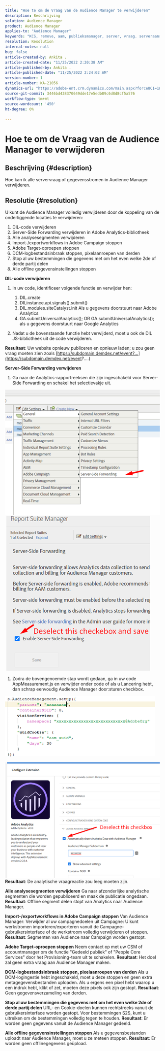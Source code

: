 ```yaml
---
title: "Hoe te om de Vraag van de Audience Manager te verwijderen"
description: Beschrijving
solution: Audience Manager
product: Audience Manager
applies-to: "Audience Manager"
keywords: "KCS, remove, aam, publieksmanager, server, vraag. serveraanroepen"
resolution: Resolution
internal-notes: null
bug: false
article-created-by: Ankita .
article-created-date: "11/25/2022 2:20:38 AM"
article-published-by: Ankita .
article-published-date: "11/25/2022 2:24:02 AM"
version-number: 1
article-number: KA-21056
dynamics-url: "https://adobe-ent.crm.dynamics.com/main.aspx?forceUCI=1&pagetype=entityrecord&etn=knowledgearticle&id=a6cfc2bc-676c-ed11-9562-6045bd006239"
source-git-commit: 3446bd438370649dde17e5edb89c6d8d8cf5a576
workflow-type: tm+mt
source-wordcount: '450'
ht-degree: 0%

---
```


# Hoe te om de Vraag van de Audience Manager te verwijderen

## Beschrijving {#description}

Hoe kan ik alle servervraag of gegevensstromen in Audience Manager verwijderen.

## Resolutie {#resolution}


U kunt de Audience Manager volledig verwijderen door de koppeling van de onderliggende locaties te verwijderen:

1. DIL-code verwijderen
2. Server-Side Forwarding verwijderen in Adobe Analytics-bibliotheek
3. Alle analysesegmenten verwijderen
4. Import-/exportworkflows in Adobe Campaign stoppen
5. Adobe Target-oproepen stoppen
6. DCM-logbestandsinbraak stoppen, pixelaanroepen van derden
7. Stop al uw bestemmingen die gegevens met om het even welke 2de of derde partij delen
8. Alle offline gegevensinstellingen stoppen


<b>DIL-code verwijderen</b>

1. In uw code, identificeer volgende functie en verwijder hen:

   1. DIL.create
   2. DILinstance.api.signals().submit()
   3. DIL.modules.siteCatalyst.init Als u gegevens doorstuurt naar Adobe Analytics
   4. GA.submitUniversalAnalytics(); OR GA.submitUniversalAnalytics(); als u gegevens doorstuurt naar Google Analytics
2. Nadat u de bovenstaande functie hebt verwijderd, moet u ook de DIL JS-bibliotheek uit de code verwijderen.


<b>Resultaat</b>: Uw website opnieuw publiceren en opnieuw laden; u zou geen vraag moeten zien zoals [https://subdomain.demdex.net/event?...](https://subdomain.demdex.net/event?....)

<b>Server-Side Forwarding verwijderen</b>

1. Ga naar de Analytics-rapportreeksen die zijn ingeschakeld voor Server-Side Forwarding en schakel het selectievakje uit.


![](assets/8a6b5fd5-676c-ed11-9562-6045bd006239.png) ![](assets/8d6b5fd5-676c-ed11-9562-6045bd006239.png)

1. Zodra de bovengenoemde stap wordt gedaan, ga in uw code AppMeasurement.js en verwijder onder code of als u Lancering hebt, dan schrap eenvoudig Audience Manager door:sturen checkbox.


![](assets/8c6b5fd5-676c-ed11-9562-6045bd006239.png)             ![](assets/8b6b5fd5-676c-ed11-9562-6045bd006239.png)
<b>Resultaat</b>: De analytische vraagreactie zou leeg moeten zijn.

<b>Alle analysesegmenten verwijderen</b>
Ga naar afzonderlijke analytische segmenten die worden gepubliceerd en maak de publicatie ongedaan.
<b>Resultaat</b>: Offline segment delen stopt van Analytics naar Audience Manager.

<b>Import-/exportworkflows in Adobe Campaign stoppen</b>
Van Audience Manager: Verwijder al uw campagnedoelen uit Campagne: U kunt werkstromen importeren/exporteren vanuit de Campagne-gebruikersinterface of de werkstroom volledig verwijderen of stoppen.
<b>Resultaat</b>: Segmenten van Audience naar Campaign worden gestopt.

<b>Adobe Target-oproepen stoppen</b>
Neem contact op met uw CSM of accountmanager om de functie &quot;Gedeeld publiek&quot; of &quot;People Core Services&quot; door het Provisioning-team uit te schakelen.
<b>Resultaat</b>: Het doel zal geen extra vraag aan Audience Manager maken.

<b>DCM-logbestandsinbraak stoppen, pixelaanroepen van derden</b>
Als u DCM-logingestie hebt ingeschakeld, moet u deze stoppen en geen extra metagegevensbestanden uploaden.
Als u ergens een pixel hebt waarop u een indruk hebt, klikt of zet, moeten deze pixels ook zijn gestopt.
<b>Resultaat</b>: Geen gegevensverzameling van derden.

<b>Stop al uw bestemmingen die gegevens met om het even welke 2de of derde partij delen</b>
URL- en Cookie-doelen kunnen rechtstreeks vanuit de gebruikersinterface worden gestopt.
Voor bestemmingen S2S, kunt u uitreiken om de bestemmingen volledig tegen te houden.
<b>Resultaat</b>: Er worden geen gegevens vanuit de Audience Manager gedeeld.

<b>Alle offline gegevensinstellingen stoppen</b>
Als u gegevensbestanden uploadt naar Audience Manager, moet u ze meteen stoppen.
<b>Resultaat</b>: Er worden geen offlinegegevens geüpload.
